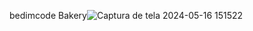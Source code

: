 bedimcode Bakery![Captura de tela 2024-05-16 151522](https://github.com/spider209/Bakery/assets/165850208/bc177ad2-ea8d-4c7f-929e-50bfa5e27a47)

